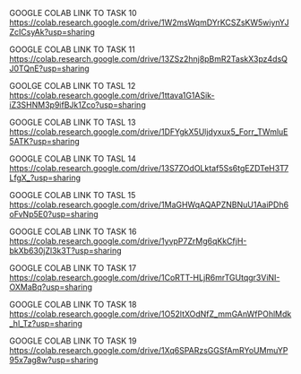 GOOGLE COLAB LINK TO TASK 10
https://colab.research.google.com/drive/1W2msWqmDYrKCSZsKW5wiynYJZcICsyAk?usp=sharing

GOOGLE COLAB LINK TO TASK 11
https://colab.research.google.com/drive/13ZSz2hnj8pBmR2TaskX3pz4dsQJ0TQnE?usp=sharing

GOOLGE COLAB LINK TO TASL 12
https://colab.research.google.com/drive/1ttava1G1ASik-iZ3SHNM3p9ifBJk1Zco?usp=sharing

GOOGLE COLAB LINK TO TASL 13
https://colab.research.google.com/drive/1DFYgkX5Uljdyxux5_Forr_TWmluE5ATK?usp=sharing

GOOGLE COLAB LINK TO TASL 14
https://colab.research.google.com/drive/13S7ZOdOLktaf5Ss6tgEZDTeH3T7LfgX_?usp=sharing

GOOGLE COLAB LINK TO TASL 15
https://colab.research.google.com/drive/1MaGHWqAQAPZNBNuU1AaiPDh6oFvNp5E0?usp=sharing

GOOGLE COLAB LINK TO TASK 16
https://colab.research.google.com/drive/1yvpP7ZrMg6qKkCfjH-bkXb630jZl3k3T?usp=sharing

GOOGLE COLAB LINK TO TASK 17
https://colab.research.google.com/drive/1CoRTT-HLjR6mrTGUtqgr3ViNI-OXMaBq?usp=sharing

GOOGLE COLAB LINK TO TASK 18
https://colab.research.google.com/drive/1O52ltXOdNfZ_mmGAnWfPOhlMdk_hl_Tz?usp=sharing

GOOGLE COLAB LINK TO TASK 19
https://colab.research.google.com/drive/1Xq6SPARzsGGSfAmRYoUMmuYP95x7ag8w?usp=sharing
